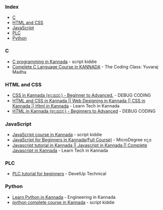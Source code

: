 ### Index

* [C](#c)
* [HTML and CSS](#html-and-css)
* [JavaScript](#javascript)
* [PLC](#plc)
* [Python](#python)


### C

* [C programming in Kannada](https://youtube.com/playlist?list=PLUZkVL-W-8GLVwteCNH_HNoIAhbfBHnLb) - script kiddie
* [Complete C Language Course in KANNADA](https://youtube.com/playlist?list=PLjvPj4x59YBUYkNJr4kCKOXsP3NyM4-ik) - The Coding Class: Yuvaraj Madha


### HTML and CSS  

* [CSS in Kannada (ಕನ್ನಡದಲ್ಲಿ) - Beginner to Advanced.](https://youtube.com/playlist?list=PLBGSzVCM24iHnpfOMnhuyiyEo_NGSxdPD) - DEBUG CODING
* [HTML and CSS in Kannada || Web Designing in Kannada || CSS in Kannada || Html in Kannada](https://youtube.com/playlist?list=PLBVoFEaXQzK3F2BN7ZbXb_EpnDMAlJsPo) - Learn Tech in Kannada
* [HTML in Kannada (ಕನ್ನಡದಲ್ಲಿ) - Beginners to Advanced](https://youtube.com/playlist?list=PLBGSzVCM24iHCjyPxCZBbZSNIiFS7vDFl) - DEBUG CODING


### JavaScript

* [JavaScript course in Kannada](https://youtube.com/playlist?list=PLUZkVL-W-8GJVkp8Az0SAWqmDPv5b2Tn9) - script kiddie
* [JavaScript for Beginners in Kannada(Full Course)](https://www.youtube.com/playlist?list=PLQztdyH5OY4BvjvmU0PV8nTevqXjYcYEE) - MicroDegree ಕನ್ನಡ
* [Javascript tutorial in Kannada || Javascript in Kannada || Complete Javascript in Kannada](https://youtube.com/playlist?list=PLBVoFEaXQzK0ybl-O3g_2_PswaLzNGbb8) - Learn Tech in Kannada


### PLC

* [PLC tutorial for beginners](https://youtube.com/playlist?list=PLM-fDuwhsV0nAyn-B06TTbDW78HL3pNiw) - DevelUp Technical


### Python

* [Learn Python in Kannada](https://youtube.com/playlist?list=PLlGueSbLhZoD_mUatMaJsVukJ2Re3JAUj) - Engineering in Kannada
* [python complete course in Kannada](https://youtube.com/playlist?list=PLUZkVL-W-8GKpo--HuELu27Lkc308fNXe) - script kiddie
